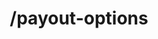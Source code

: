 ---
title: /payout-options
position_number: 1
type: post
description: Retreive all the payout options allowed for country, currency and amounts limits.

content_markdown: |-
  This endpoint returns all payout options based on a country. It's a POST request with a json body specifing country, currency and amount for the payout.  
  You can review the request and responses from kibramoa API on the right side.

  {: .info }
  **Note**: The `Content-Type` header should be set to `application/json` along with the merchant API key

  Request parameters:

  | Field   | Type   | Description                        |
  | ------- | ------ | ---------------------------------- |
  | *country | string(2) | Country code ISO alpha 2. |
  | *currency | string(3) | Currency code ISO alpha 3. |
  | *amount | integer | Amount in decimal format, I.E: 100 = 1$ |

  Success response have the following schema:

  | Field   | Type   | Description                        |
  | ------- | ------ | ---------------------------------- |
  | currencies | array | Array of strings indicating the currencies allowed. | 
  | arrivalCurrency | string | Currency of used by the destination account. | 
  | name | string | Name of the payout option. | 
  | logo | string | Payment option logo url. | 
  | formInputs | array | Array that represent a set of input fields to be filled by end-user. Refer to Useful Data section for futher details. | 

right_code_blocks:
  - code_block: |1-    
     {
        "country": "BR",
        "currency": "BRL",
        "amount": 1500
     }
    title: Request
    language: json
  - code_block: |2-
      [
        {
        "name": "Bank Transfer",
        "logo": null,
        "currencies": [
            "USD",
            "EUR",
            "GBP",
            "BRL"
        ],
        "arrivalCurrency": "BRL",
        .....
        },
        {
        "name": "PIX",
        "logo": "https://kibramoa-sandbox.s3.eu-west-1.amazonaws.com/payment-options/79a14f6d-b026-44cf-a829-07900884ff0d/pix-1661669301772-400px.png",
        "currencies": [
            "USD",
            "EUR",
            "GBP",
            "BRL"
        ],
        "arrivalCurrency": "BRL",
        "formInputs": [
            {
                "label": "Beneficiary's name",
                "name": "name",
                "type": "string",
                "values": [],
                "required": true,
                "validations": {
                    "minLength": 5,
                    "maxLength": 100
                }
            },
            {
                "label": "Beneficiary's phone",
                "name": "phone",
                "type": "string",
                "values": [],
                "required": false,
                "validations": null
            },
        ],
        .....
        }
      ]
    title: Response
    language: json
  - code_block: |3-    
         {
            "statusCode": 400,
            "message": [
              "Country must be 2 alpha character ISO country code."
            ]
          }
    title: Error 400
    language: json
   
---